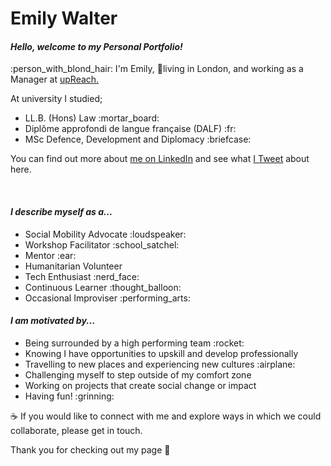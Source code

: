 <html>
  <head>
    <h1><strong>Emily Walter</strong></h1>
  </head>
  
  <body>
  <h4><em>Hello, welcome to my Personal Portfolio!</em></h4> 
   
   :person_with_blond_hair: I'm Emily,
   :round_pushpin:living in London,
   and working as a Manager at <a href="https://www.upreach.org.uk">upReach.</a> 
   <br>
   <p>At university I studied;
      <ul>
        <li> LL.B. (Hons) Law :mortar_board: </li>
      <li> Diplôme approfondi de langue française (DALF) :fr:</li>
      <li> MSc Defence, Development and Diplomacy :briefcase:</li>
  </ul>
      You can find out more about <a href="https://www.linkedin.com/in/emjwalter/">me on LinkedIn</a> and see what <a href="https://twitter.com/emjwalter">I Tweet</a> about here.
   </p>
 <div>  
<br>    
<h4><em>I describe myself as a...</em></h4>
<ul>
  <li>Social Mobility Advocate :loudspeaker: </li>
  <li>Workshop Facilitator :school_satchel:</li>
  <li>Mentor :ear:</li>
  <li>Humanitarian Volunteer </li>
  <li>Tech Enthusiast :nerd_face:</li>
  <li>Continuous Learner :thought_balloon:</li> 
  <li>Occasional Improviser :performing_arts:</li>
</ul>   

<h4><em>I am motivated by...</em></h4>
<ul>
  <li>Being surrounded by a high performing team :rocket:</li>
  <li>Knowing I have opportunities to upskill and develop professionally</li>
  <li>Travelling to new places and experiencing new cultures :airplane:</li>
  <li>Challenging myself to step outside of my comfort zone </li>
  <li>Working on projects that create social change or impact</li>
  <li>Having fun! :grinning:</li> 
</ul> 
</div>

:coffee: If you would like to connect with me and explore ways in which we could collaborate, please get in touch.

Thank you for checking out my page :yellow_heart:

  </body>
</html>
